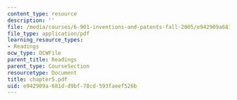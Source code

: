 ```yaml
---
content_type: resource
description: ''
file: /media/courses/6-901-inventions-and-patents-fall-2005/e942909a681dd9bf78cd593faeef526b_chapter5.pdf
file_type: application/pdf
learning_resource_types:
- Readings
ocw_type: OCWFile
parent_title: Readings
parent_type: CourseSection
resourcetype: Document
title: chapter5.pdf
uid: e942909a-681d-d9bf-78cd-593faeef526b
---
```

